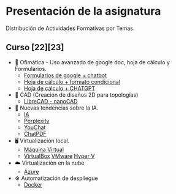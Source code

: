 # Presentación de la asignatura
Distribución de Actividades Formativas por Temas. 

## Curso [22][23]
* 📎 Ofimática - Uso avanzado de google doc, hoja de cálculo y Formularios.
  * [Formularios de google + chatbot](https://github.com/calles/GII_TIC/tree/main/Contenidos/Ofim%C3%A1tica/Google%20formularios)
  * [Hoja de cálculo + formato condicional](https://github.com/calles/GII_TIC/tree/main/Contenidos/Ofim%C3%A1tica/Google%20hoja%20de%20c%C3%A1lculo/Formato%20condicional)
  * [Hoja de cálculo + CHATGPT](https://github.com/calles/GII_TIC/tree/main/Contenidos/Ofim%C3%A1tica/Google%20hoja%20de%20c%C3%A1lculo/CHATGPT)
* 📜 CAD (Creación de diseños 2D para topologías)
  * [LibreCAD - nanoCAD](https://github.com/calles/GII_TIC/tree/main/Contenidos/CAD)
* 🤖 Nuevas tendencias sobre la IA.
  * [IA](https://docs.google.com/presentation/d/1agWRVK80smcQhBkt34_CgKmx4j3dO7g4IOgDJNFO9Q0/edit?usp=sharing)
   * [Perplexity](https://www.perplexity.ai)
   * [YouChat](https://you.com)
   * [ChatPDF](https://www.chatpdf.com)
* 🖥️ Virtualización local.
  * [Máquina Virtual](https://github.com/calles/GII_TIC/blob/main/Contenidos/Virtualizaci%C3%B3n%20local/readme.md)
   * [VirtualBox](https://www.virtualbox.org/wiki/Downloads) [VMware](https://www.vmware.com/es/products/workstation-player/workstation-player-evaluation.html) [Hyper V](https://learn.microsoft.com/es-es/virtualization/hyper-v-on-windows/about/)
* ☁️ Virtualización en la nube
  * [Azure](https://azure.microsoft.com/es-es/free/students/)
* ⚙️ Automatización de despliegue
  * [Docker](https://github.com/calles/GII_TIC/blob/main/Contenidos/Docker/readme.md)
